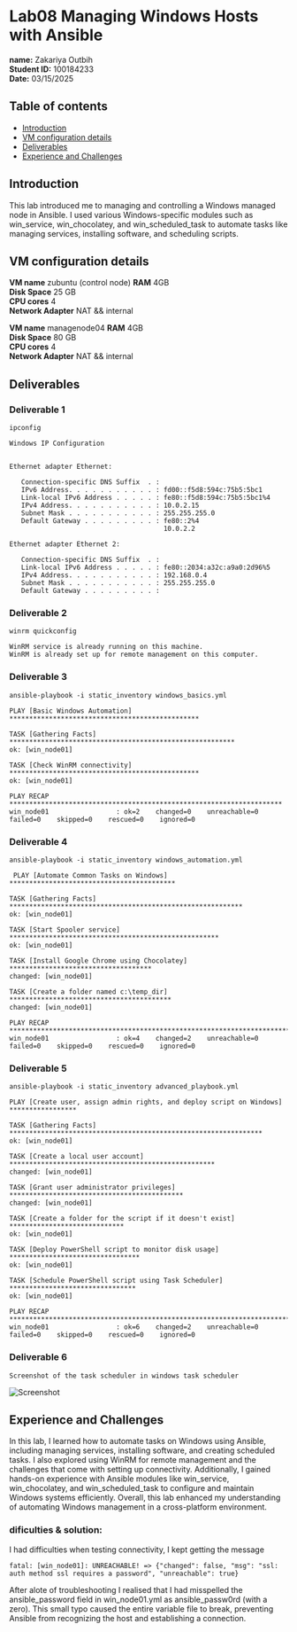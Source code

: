 # Lab08 Managing Windows Hosts with Ansible
**name:** Zakariya Outbih   
**Student ID:** 100184233  
**Date:** 03/15/2025

## Table of contents
- [Introduction](##Introduction)  
- [VM configuration details](##VM-Configuration-Details)
- [Deliverables](##Deliverables)
- [Experience and Challenges](##Experience-and-Challenges)


## Introduction

This lab introduced me to managing and controlling a Windows managed node in Ansible. I used various Windows-specific modules such as win_service, win_chocolatey, and win_scheduled_task to automate tasks like managing services, installing software, and scheduling scripts.

## VM configuration details

**VM name** zubuntu (control node)
**RAM** 4GB   
**Disk Space** 25 GB   
**CPU cores** 4  
**Network Adapter** NAT && internal

**VM name** managenode04 
**RAM** 4GB   
**Disk Space** 80 GB   
**CPU cores** 4  
**Network Adapter** NAT && internal


## Deliverables

### Deliverable 1
``` ipconfig ```

```
Windows IP Configuration


Ethernet adapter Ethernet:

   Connection-specific DNS Suffix  . :
   IPv6 Address. . . . . . . . . . . : fd00::f5d8:594c:75b5:5bc1
   Link-local IPv6 Address . . . . . : fe80::f5d8:594c:75b5:5bc1%4
   IPv4 Address. . . . . . . . . . . : 10.0.2.15
   Subnet Mask . . . . . . . . . . . : 255.255.255.0
   Default Gateway . . . . . . . . . : fe80::2%4
                                       10.0.2.2

Ethernet adapter Ethernet 2:

   Connection-specific DNS Suffix  . :
   Link-local IPv6 Address . . . . . : fe80::2034:a32c:a9a0:2d96%5
   IPv4 Address. . . . . . . . . . . : 192.168.0.4
   Subnet Mask . . . . . . . . . . . : 255.255.255.0
   Default Gateway . . . . . . . . . :
```

### Deliverable 2

``` winrm quickconfig ```

```
WinRM service is already running on this machine.                                                                  WinRM is already set up for remote management on this computer. 
```
### Deliverable 3

``` ansible-playbook -i static_inventory windows_basics.yml ```

```
PLAY [Basic Windows Automation] ************************************************

TASK [Gathering Facts] *********************************************************
ok: [win_node01]

TASK [Check WinRM connectivity] ************************************************
ok: [win_node01]

PLAY RECAP *********************************************************************
win_node01                 : ok=2    changed=0    unreachable=0    failed=0    skipped=0    rescued=0    ignored=0    
```

### Deliverable 4

``` ansible-playbook -i static_inventory windows_automation.yml  ```

``` 
 PLAY [Automate Common Tasks on Windows] ******************************************

TASK [Gathering Facts] ***********************************************************
ok: [win_node01]

TASK [Start Spooler service] *****************************************************
ok: [win_node01]

TASK [Install Google Chrome using Chocolatey] ************************************
changed: [win_node01]

TASK [Create a folder named c:\temp_dir] *****************************************
changed: [win_node01]

PLAY RECAP ***********************************************************************
win_node01                 : ok=4    changed=2    unreachable=0    failed=0    skipped=0    rescued=0    ignored=0 
```

### Deliverable 5

``` ansible-playbook -i static_inventory advanced_playbook.yml ```

```
PLAY [Create user, assign admin rights, and deploy script on Windows] *****************

TASK [Gathering Facts] ****************************************************************
ok: [win_node01]

TASK [Create a local user account] ****************************************************
changed: [win_node01]

TASK [Grant user administrator privileges] ********************************************
changed: [win_node01]

TASK [Create a folder for the script if it doesn't exist] *****************************
ok: [win_node01]

TASK [Deploy PowerShell script to monitor disk usage] *********************************
ok: [win_node01]

TASK [Schedule PowerShell script using Task Scheduler] ********************************
ok: [win_node01]

PLAY RECAP ****************************************************************************
win_node01                 : ok=6    changed=2    unreachable=0    failed=0    skipped=0    rescued=0    ignored=0  
```


### Deliverable 6

``` Screenshot of the task scheduler in windows task scheduler ```

![Screenshot](task.png)


## Experience and Challenges

In this lab, I learned how to automate tasks on Windows using Ansible, including managing services, installing software, and creating scheduled tasks. I also explored using WinRM for remote management and the challenges that come with setting up connectivity. Additionally, I gained hands-on experience with Ansible modules like win_service, win_chocolatey, and win_scheduled_task to configure and maintain Windows systems efficiently. Overall, this lab enhanced my understanding of automating Windows management in a cross-platform environment.

### dificulties & solution:

I had difficulties when testing connectivity, I kept getting the message 

``` fatal: [win_node01]: UNREACHABLE! => {"changed": false, "msg": "ssl: auth method ssl requires a password", "unreachable": true} ```


After alote of troubleshooting I realised that I had misspelled the ansible_password field in win_node01.yml as ansible_passw0rd (with a zero). This small typo caused the entire variable file to break, preventing Ansible from recognizing the host and establishing a connection.